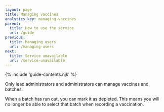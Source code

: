 ```yaml
---
layout: page
title: Managing vaccines
analytics_key: managing-vaccines
parent:
  title: How to use the service
  url: /guide
previous:
  title: Managing users
  url: /managing-users
next:
  title: Service unavailable
  url: /service-unavailable
---
```


{% include 'guide-contents.njk' %}

Only lead administrators and administrators can manage vaccines and batches.

When a batch has run out, you can mark it as depleted. This means you will no longer be able to select that batch when recording a vaccination.
